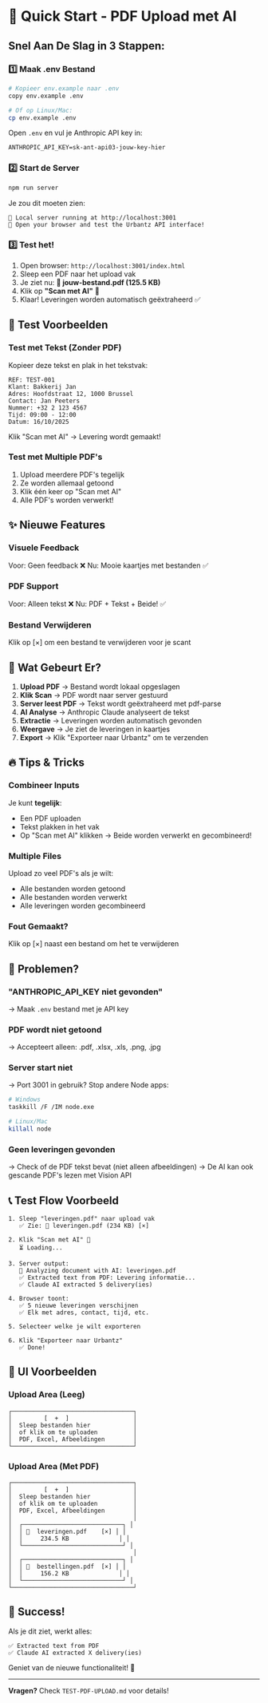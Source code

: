 # 🚀 Quick Start - PDF Upload met AI

## Snel Aan De Slag in 3 Stappen:

### 1️⃣ Maak .env Bestand
```bash
# Kopieer env.example naar .env
copy env.example .env

# Of op Linux/Mac:
cp env.example .env
```

Open `.env` en vul je Anthropic API key in:
```
ANTHROPIC_API_KEY=sk-ant-api03-jouw-key-hier
```

### 2️⃣ Start de Server
```bash
npm run server
```

Je zou dit moeten zien:
```
🚀 Local server running at http://localhost:3001
📱 Open your browser and test the Urbantz API interface!
```

### 3️⃣ Test het!
1. Open browser: `http://localhost:3001/index.html`
2. Sleep een PDF naar het upload vak
3. Je ziet nu: **📄 jouw-bestand.pdf (125.5 KB)**
4. Klik op **"Scan met AI"** 🤖
5. Klaar! Leveringen worden automatisch geëxtraheerd ✅

## 📝 Test Voorbeelden

### Test met Tekst (Zonder PDF)
Kopieer deze tekst en plak in het tekstvak:

```
REF: TEST-001
Klant: Bakkerij Jan
Adres: Hoofdstraat 12, 1000 Brussel
Contact: Jan Peeters
Nummer: +32 2 123 4567
Tijd: 09:00 - 12:00
Datum: 16/10/2025
```

Klik "Scan met AI" → Levering wordt gemaakt!

### Test met Multiple PDF's
1. Upload meerdere PDF's tegelijk
2. Ze worden allemaal getoond
3. Klik één keer op "Scan met AI"
4. Alle PDF's worden verwerkt!

## ✨ Nieuwe Features

### Visuele Feedback
Voor: Geen feedback ❌
Nu: Mooie kaartjes met bestanden ✅

### PDF Support
Voor: Alleen tekst ❌
Nu: PDF + Tekst + Beide! ✅

### Bestand Verwijderen
Klik op [×] om een bestand te verwijderen voor je scant

## 🎯 Wat Gebeurt Er?

1. **Upload PDF** → Bestand wordt lokaal opgeslagen
2. **Klik Scan** → PDF wordt naar server gestuurd
3. **Server leest PDF** → Tekst wordt geëxtraheerd met pdf-parse
4. **AI Analyse** → Anthropic Claude analyseert de tekst
5. **Extractie** → Leveringen worden automatisch gevonden
6. **Weergave** → Je ziet de leveringen in kaartjes
7. **Export** → Klik "Exporteer naar Urbantz" om te verzenden

## 🔥 Tips & Tricks

### Combineer Inputs
Je kunt **tegelijk**:
- Een PDF uploaden
- Tekst plakken in het vak
- Op "Scan met AI" klikken
→ Beide worden verwerkt en gecombineerd!

### Multiple Files
Upload zo veel PDF's als je wilt:
- Alle bestanden worden getoond
- Alle bestanden worden verwerkt
- Alle leveringen worden gecombineerd

### Fout Gemaakt?
Klik op [×] naast een bestand om het te verwijderen

## 🐛 Problemen?

### "ANTHROPIC_API_KEY niet gevonden"
→ Maak `.env` bestand met je API key

### PDF wordt niet getoond
→ Accepteert alleen: .pdf, .xlsx, .xls, .png, .jpg

### Server start niet
→ Port 3001 in gebruik? Stop andere Node apps:
```bash
# Windows
taskkill /F /IM node.exe

# Linux/Mac  
killall node
```

### Geen leveringen gevonden
→ Check of de PDF tekst bevat (niet alleen afbeeldingen)
→ De AI kan ook gescande PDF's lezen met Vision API

## 📞 Test Flow Voorbeeld

```
1. Sleep "leveringen.pdf" naar upload vak
   ✅ Zie: 📄 leveringen.pdf (234 KB) [×]

2. Klik "Scan met AI" 🤖
   ⏳ Loading...
   
3. Server output:
   📄 Analyzing document with AI: leveringen.pdf
   ✅ Extracted text from PDF: Levering informatie...
   ✅ Claude AI extracted 5 delivery(ies)
   
4. Browser toont:
   ✅ 5 nieuwe leveringen verschijnen
   ✅ Elk met adres, contact, tijd, etc.
   
5. Selecteer welke je wilt exporteren
   
6. Klik "Exporteer naar Urbantz"
   ✅ Done!
```

## 🎨 UI Voorbeelden

### Upload Area (Leeg)
```
┌──────────────────────────────────┐
│         [  +  ]                  │
│  Sleep bestanden hier            │
│  of klik om te uploaden          │
│  PDF, Excel, Afbeeldingen        │
└──────────────────────────────────┘
```

### Upload Area (Met PDF)
```
┌──────────────────────────────────┐
│         [  +  ]                  │
│  Sleep bestanden hier            │
│  of klik om te uploaden          │
│  PDF, Excel, Afbeeldingen        │
│                                  │
│  ┌────────────────────────────┐ │
│  │ 📄  leveringen.pdf    [×] │ │
│  │     234.5 KB              │ │
│  └────────────────────────────┘ │
│                                  │
│  ┌────────────────────────────┐ │
│  │ 📄  bestellingen.pdf  [×] │ │
│  │     156.2 KB              │ │
│  └────────────────────────────┘ │
└──────────────────────────────────┘
```

## 🎉 Success!

Als je dit ziet, werkt alles:
```
✅ Extracted text from PDF
✅ Claude AI extracted X delivery(ies)
```

Geniet van de nieuwe functionaliteit! 🚀

---

**Vragen?** Check `TEST-PDF-UPLOAD.md` voor details!


